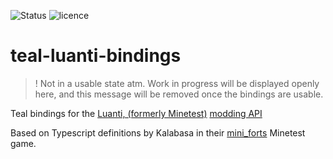 ![Status](https://img.shields.io/badge/status-work%20in%20progress-%23bb77d1)
![licence](https://img.shields.io/github/license/Dumpster-Studios/teal-luanti-bindings)

# teal-luanti-bindings
> ! Not in a usable state atm. Work in progress will be displayed openly here, and this message will be removed once the bindings are usable.

Teal bindings for the [Luanti, (formerly Minetest)](https://github.com/luanti-org/luanti) [modding API](https://github.com/luanti-org/luanti/blob/master/doc/lua_api.md)

Based on Typescript definitions by Kalabasa in their [mini_forts](https://github.com/Kalabasa/mini_forts) Minetest game.
